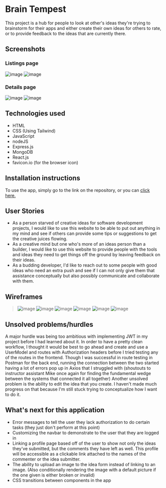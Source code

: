 # Brain Tempest
This project is a hub for people to look at other's ideas they're trying to brainstorm for their apps and either create their own ideas for others to rate, or to provide feedback to the ideas that are currently there.

## Screenshots
### Listings page
![image](https://github.com/arkild/brain-tempest/assets/141771685/9e4e5ec7-1a6a-4052-b088-cb39f020786f)
![image](https://github.com/arkild/brain-tempest/assets/141771685/6a34265a-eb20-4610-b7ab-61291843a0bb)
### Details page
![image](https://github.com/arkild/brain-tempest/assets/141771685/ac6a30a6-cd92-4cc9-8611-9b6c887060ec)
![image](https://github.com/arkild/brain-tempest/assets/141771685/3c89e78c-a97e-4652-a64c-076bd5a48d19)

## Technologies used
- HTML
- CSS (Using Tailwind)
- JavaScript
- nodeJS
- Express.js
- MongoDB
- React.js
- favicon.io (for the browser icon)

## Installation instructions
To use the app, simply go to the link on the repository, or you can [click here.](https://brain-tempest-cbe78bd8ec88.herokuapp.com/)

## User Stories
- As a person starved of creative ideas for software development projects, I would like to use this website to be able to put out anything in my mind and see if others can provide some tips or suggestions to get the creative juices flowing.
- As a creative mind but one who's more of an ideas person than a builder, I would like to use this website to provide people with the tools and ideas they need to get things off the ground by leaving feedback on their ideas.
- As a budding developer, I'd like to reach out to some people with good ideas who need an extra push and see if I can not only give them that assistance conceptually but also possibly communicate and collaborate with them.


## Wireframes
> ![image](https://media.git.generalassemb.ly/user/50062/files/1c57d665-4107-4833-84c3-5b23674fa992)
> ![image](https://media.git.generalassemb.ly/user/50062/files/7190d1cd-7e34-47fa-9dc3-86d460e1c5e0)
> ![image](https://media.git.generalassemb.ly/user/50062/files/87acce0f-c237-4d77-942b-80e0b9ce3a01)
> ![image](https://media.git.generalassemb.ly/user/50062/files/32057cce-f206-44f7-8646-18650678fa25)
> ![image](https://media.git.generalassemb.ly/user/50062/files/136f1e0c-2c4a-4b68-adfc-8c0b09b0c975)
> ![image](https://media.git.generalassemb.ly/user/50062/files/38b3528a-f8a6-4351-abf7-2a6638dfb47f)

## Unsolved problems/hurdles
A major hurdle was being too ambitious with implementing JWT in my project before I had learned about it. In order to have a pretty clean workflow, I thought it would be best to go ahead and create and use a UserModel and routes with Authorization headers before I tried testing any of the routes in the frontend. Though I was successful in route testing in Postman for the back end, running the connection between the two started having a lot of errors pop up in Axios that I struggled with (shoutouts to instructor assistant Mike once again for finding the fundamental wedge between the systems that connected it all together)
Another unsolved problem is the ability to edit the idea that you create. I haven't made much progress on that because I'm still stuck trying to conceptualize how I want to do it.

## What's next for this application
- Error messages to tell the user they lack authorization to do certain tasks (they just don't perform at this point)
- Customizing the navbar to demonstrate to the user that they are logged in
- Linking a profile page based off of the user to show not only the ideas they've submitted, but the comments they have left as well. This profile will be accessible as a clickable link attached to the names of the commenter or the idea submitter.
- The ability to upload an image to the idea form instead of linking to an image. (Also conditionally rendering the image with a default picture if the one given is either broken or invalid)
- CSS transitions between components in the app
